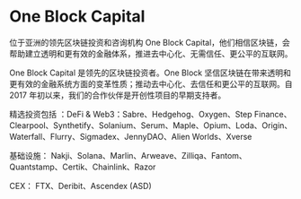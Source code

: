 # One Block Capital

位于亚洲的领先区块链投资和咨询机构 One Block Capital，他们相信区块链，会帮助建立透明和更有效的金融体系，推进去中心化、无需信任、更公平的互联网。

One Block Capital 是领先的区块链投资者。One Block 坚信区块链在带来透明和更有效的金融系统方面的变革性质；推动去中心化、去信任和更公平的互联网。自 2017 年初以来，我们的合作伙伴是开创性项目的早期支持者。

精选投资包括 ：DeFi & Web3：Sabre、Hedgehog、Oxygen、Step Finance、Clearpool、Synthetify、Solanium、Serum、Maple、Opium、Loda、Origin、Waterfall、Flurry、Sigmadex、JennyDAO、Alien Worlds、Xverse

基础设施：  Nakji、Solana、Marlin、Arweave、Zilliqa、Fantom、Quantstamp、Certik、Chainlink、Razor

CEX：  FTX、Deribit、Ascendex (ASD)
